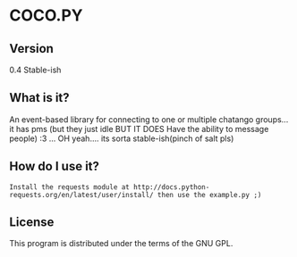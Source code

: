 COCO.PY
=====

Version
-------
0.4 Stable-ish


What is it?
-----------
An event-based library for connecting to one or multiple chatango groups... it has pms (but they just idle BUT IT DOES Have the ability to message people) :3 ... 
OH yeah.... its sorta stable-ish(pinch of salt pls)



How do I use it?
----------------
	Install the requests module at http://docs.python-requests.org/en/latest/user/install/ then use the example.py ;)

License
-------
This program is distributed under the terms of the GNU GPL.
